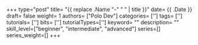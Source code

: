 +++
type="post"
title= "{{ replace .Name "-" " " | title }}"
date= {{ .Date }}
draft= false
weight= 1
authors= ["Polo Dev"]
categories= ['']
tags= ['']
tutorials= ['']
bits= ['']
tutorialTypes=['']
keyword= ""
description= ""
skill_level=["beginner", "intermediate", "advanced"]
series=[]
series_weight=[]
+++

